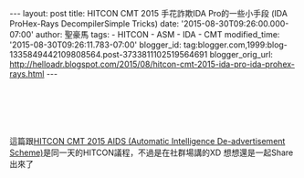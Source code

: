 \-\-- layout: post title: HITCON CMT 2015 手花詐欺IDA Pro的一些小手段
(IDA ProHex-Rays DecompilerSimple Tricks) date:
\'2015-08-30T09:26:00.000-07:00\' author: 聖豪馬 tags: - HITCON - ASM -
IDA - CMT modified\_time: \'2015-08-30T09:26:11.783-07:00\' blogger\_id:
tag:blogger.com,1999:blog-1335849442109808564.post-3733811102519564691
blogger\_orig\_url:
http://helloadr.blogspot.com/2015/08/hitcon-cmt-2015-ida-pro-ida-prohex-rays.html
\-\--

\
\
\
\
\
這篇跟[HITCON CMT 2015 AIDS (Automatic Intelligence De-advertisement
Scheme)](http://helloadr.blogspot.tw/2015/08/hitcon-cmt-2015-aids-automatic.html)是同一天的HITCON議程，不過是在社群場講的XD
想想還是一起Share出來了
